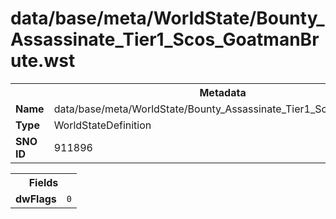 <h1>data/base/meta/WorldState/Bounty_Assassinate_Tier1_Scos_GoatmanBrute.wst</h1><table><tr><th colspan="100%">Metadata</th></tr><tr><td><b>Name</b></td><td>data/base/meta/WorldState/Bounty_Assassinate_Tier1_Scos_GoatmanBrute.wst</td></tr><tr><td><b>Type</b></td><td>WorldStateDefinition</td></tr><tr><td><b>SNO ID</b></td><td>911896</td></tr></table>

<table><tr><th colspan="100%">Fields</th></tr><tr><td><b>dwFlags</b></td><td><code>0</code></td></tr></table>

